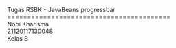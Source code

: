 Tugas RSBK - JavaBeans progressbar <br>
=========================================<br>
Nobi Kharisma <br>
21120117130048 <br>
Kelas B
